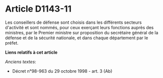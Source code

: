 # Article D1143-11

Les conseillers de défense sont choisis dans les différents secteurs d'activité et sont nommés, pour ceux exerçant leurs
fonctions auprès des ministres, par le Premier ministre sur proposition du     secrétaire général de la défense et de la
sécurité nationale, et dans chaque département par le préfet.

**Liens relatifs à cet article**

_Anciens textes_:

  - Décret n°98-963 du 29 octobre 1998 - art. 3 (Ab)
